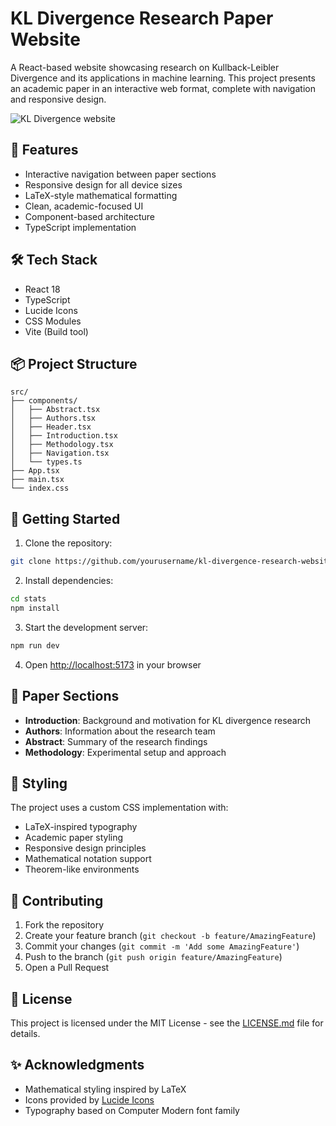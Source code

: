 # KL Divergence Research Paper Website

A React-based website showcasing research on Kullback-Leibler Divergence and its applications in machine learning. This project presents an academic paper in an interactive web format, complete with navigation and responsive design.

![KL Divergence website](https://kl-divergence-statistics.vercel.app/)

## 🚀 Features

- Interactive navigation between paper sections
- Responsive design for all device sizes
- LaTeX-style mathematical formatting
- Clean, academic-focused UI
- Component-based architecture
- TypeScript implementation

## 🛠️ Tech Stack

- React 18
- TypeScript
- Lucide Icons
- CSS Modules
- Vite (Build tool)

## 📦 Project Structure

```
src/
├── components/
│   ├── Abstract.tsx
│   ├── Authors.tsx
│   ├── Header.tsx
│   ├── Introduction.tsx
│   ├── Methodology.tsx
│   ├── Navigation.tsx
│   └── types.ts
├── App.tsx
├── main.tsx
└── index.css
```

## 🚀 Getting Started

1. Clone the repository:
```bash
git clone https://github.com/yourusername/kl-divergence-research-website.git
```

2. Install dependencies:
```bash
cd stats
npm install
```

3. Start the development server:
```bash
npm run dev
```

4. Open [http://localhost:5173](http://localhost:5173) in your browser

## 📝 Paper Sections

- **Introduction**: Background and motivation for KL divergence research
- **Authors**: Information about the research team
- **Abstract**: Summary of the research findings
- **Methodology**: Experimental setup and approach

## 🎨 Styling

The project uses a custom CSS implementation with:
- LaTeX-inspired typography
- Academic paper styling
- Responsive design principles
- Mathematical notation support
- Theorem-like environments

## 🤝 Contributing

1. Fork the repository
2. Create your feature branch (`git checkout -b feature/AmazingFeature`)
3. Commit your changes (`git commit -m 'Add some AmazingFeature'`)
4. Push to the branch (`git push origin feature/AmazingFeature`)
5. Open a Pull Request

## 📄 License

This project is licensed under the MIT License - see the [LICENSE.md](LICENSE.md) file for details.

## ✨ Acknowledgments

- Mathematical styling inspired by LaTeX
- Icons provided by [Lucide Icons](https://lucide.dev/)
- Typography based on Computer Modern font family
